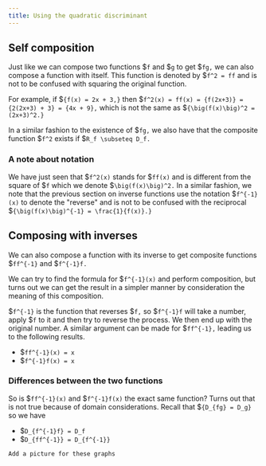```yaml
---
title: Using the quadratic discriminant
---
```


## Self composition

Just like we can compose two functions $`f` and $`g` to get $`fg,` we can also
compose a function with itself. This function is denoted by $`f^2 = ff` and is
not to be confused with squaring the original function.

For example, if
$`{f(x) = 2x + 3,}` then
$`f^2(x) = ff(x) = {f(2x+3)} = {2(2x+3) + 3} = {4x + 9},`
which is not the same as $`{\big(f(x)\big)^2 = (2x+3)^2.}`

In a similar fashion to the existence of $`fg,` we also have that the composite
function $`f^2` exists if $`R_f \subseteq D_f.`

### A note about notation

We have just seen that
$`f^2(x)` stands for $`ff(x)` and is different from the
square of $`f` which we denote $`\big(f(x)\big)^2.` In a similar fashion, we
note that the previous section on inverse functions use the notation
$`f^{-1}(x)`
to denote the "reverse" and is not to be confused with the reciprocal
$`{\big(f(x)\big)^{-1} = \frac{1}{f(x)}.}`

## Composing with inverses

We can also compose a function with its inverse to get composite functions
$`ff^{-1}` and $`f^{-1}f.`

We can try to find the formula for $`f^{-1}(x)` and perform composition, but
turns out we can get the result in a simpler manner by consideration the meaning
of this composition.

$`f^{-1}` is the function that reverses $`f,` so $`f^{-1}f`
will take a number, apply $`f` to it and then try to reverse the process. We
then end up with the original number. A similar argument can be made for
$`ff^{-1},`
leading us to the following results.

- $`ff^{-1}(x) = x`
- $`f^{-1}f(x) = x`

### Differences between the two functions

So is $`ff^{-1}(x)` and $`f^{-1}f(x)` the exact same function? Turns out that is
not true because of domain considerations. Recall that $`{D_{fg} = D_g}` so we
have

- $`D_{f^{-1}f} = D_f`
- $`D_{ff^{-1}} = D_{f^{-1}}`

```=comment
Add a picture for these graphs
```
